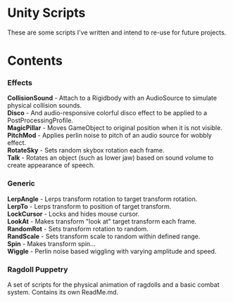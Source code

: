 # Unity Scripts #
These are some scripts I've written and intend to re-use for future projects.  

# Contents #
### Effects ###
**CollisionSound** - Attach to a Rigidbody with an AudioSource to simulate physical collision sounds.  
**Disco** - And audio-responsive colorful disco effect to be applied to a PostProcessingProfile.  
**MagicPillar** - Moves GameObject to original position when it is not visible.  
**PitchMod** - Applies perlin noise to pitch of an audio source for wobbly effect.  
**RotateSky** - Sets random skybox rotation each frame.  
**Talk** - Rotates an object (such as lower jaw) based on sound volume to create appearance of speech.  

### Generic ###
**LerpAngle** - Lerps transform rotation to target transform rotation.  
**LerpTo** - Lerps transform to position of target transform.  
**LockCursor** - Locks and hides mouse cursor.  
**LookAt** - Makes transform "look at" target transform each frame.  
**RandomRot** - Sets transform rotation to random.  
**RandScale** - Sets transform scale to random within defined range.  
**Spin** - Makes transform spin...  
**Wiggle** - Perlin noise based wiggling with varying amplitude and speed.  

### Ragdoll Puppetry ###
A set of scripts for the physical animation of ragdolls and a basic combat system. Contains its own ReadMe.md.